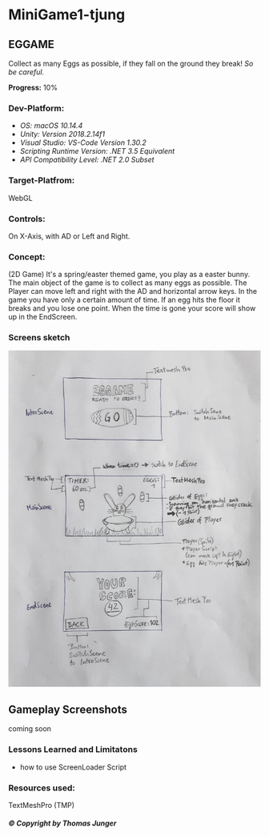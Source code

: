 # MiniGame1-tjung

## EGGAME
Collect as many Eggs as possible, if they fall on the ground they break!
*So be careful.*

**Progress:** 10%

### Dev-Platform: 
 - *OS: macOS 10.14.4*
 - *Unity: Version 2018.2.14f1*
 - *Visual Studio: VS-Code Version 1.30.2*  
 - *Scripting Runtime Version: .NET 3.5 Equivalent*
 - *API Compatibility Level: .NET 2.0 Subset*
 
### Target-Platfrom: 
 WebGL

### Controls: 
 On X-Axis, with AD or Left and Right.

### Concept:
(2D Game)
It's a spring/easter themed game, you play as a easter bunny. The main object of the game is to collect as many eggs as possible.
The Player can move left and right with the AD and horizontal arrow keys. 
In the game you have only a certain amount of time. If an egg hits the floor it breaks and you lose one point.
When the time is gone your score will show up in the EndScreen.


### Screens sketch
![Concept](Documents/Minigame_concept1.jpeg)

## Gameplay Screenshots
coming soon

### Lessons Learned and Limitatons
- how to use ScreenLoader Script

### Resources used:
TextMeshPro (TMP)

##### © Copyright by Thomas Junger
